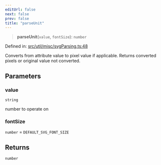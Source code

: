 ```yaml
---
editUrl: false
next: false
prev: false
title: "parseUnit"
---
```


> **parseUnit**(`value`, `fontSize`): `number`

Defined in: [src/util/misc/svgParsing.ts:48](https://github.com/fabricjs/fabric.js/blob/fea1b29b7495d9634e300bd4bfa43de097745805/src/util/misc/svgParsing.ts#L48)

Converts from attribute value to pixel value if applicable.
Returns converted pixels or original value not converted.

## Parameters

### value

`string`

number to operate on

### fontSize

`number` = `DEFAULT_SVG_FONT_SIZE`

## Returns

`number`
